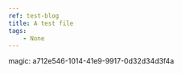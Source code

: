 ```yaml
---
ref: test-blog
title: A test file
tags: 
    - None
---
```




magic: a712e546-1014-41e9-9917-0d32d34d3f4a